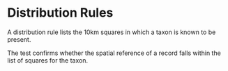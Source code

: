 # Distribution Rules

A distribution rule lists the 10km squares in which a taxon is known to be present.

The test confirms whether the spatial reference of a record falls within the list of squares for the taxon. 